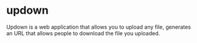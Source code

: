 # updown

Updown is a web application that allows you to upload any file, generates an URL that allows people to download the file you uploaded.
